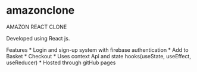 # amazonclone


AMAZON REACT CLONE

Developed using React js.

Features
    * Login and sign-up system with firebase authentication
    * Add to Basket 
    * Checkout
    * Uses context Api and state hooks(useState, useEffect, useReducer)
    * Hosted through gitHub pages
    
  

